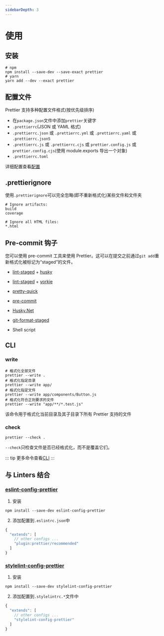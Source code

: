 ```yaml
---
sidebarDepth: 3
---
```


# 使用

## 安装

```shell
# npm
npm install --save-dev --save-exact prettier
# yarn
yarn add --dev --exact prettier
```

## 配置文件

Prettier 支持多种配置文件格式(按优先级排序)

- 在`package.json`文件中添加`prettier`关键字
- `.prettierrc`(JSON 或 YAML 格式)
- `.prettierrc.json` 或 `.prettierrc.yml` 或 `.prettierrc.yaml` 或 `.prettierrc.json5`
- `.prettierrc.js` 或 `.prettierrc.cjs` 或 `prettier.config.js` 或 `prettier.config.cjs`(使用 module.exports 导出一个对象)
- `.prettierrc.toml`

详细配置查看[配置](./options.md)

## .prettierignore

使用`.prettierignore`可以完全忽略(即不重新格式化)某些文件和文件夹

```
# Ignore artifacts:
build
coverage

# Ignore all HTML files:
*.html
```

## Pre-commit 钩子

您可以使用 pre-commit 工具来使用 Prettier。这可以在提交之前通过`git add`重新格式化被标记为“staged”的文件。

- [lint-staged](https://github.com/okonet/lint-staged) + [husky](https://github.com/typicode/husky)

- [lint-staged](https://github.com/okonet/lint-staged) + [yorkie](https://github.com/typicode/husky)

- [pretty-quick](https://github.com/azz/pretty-quick)

- [pre-commit](https://github.com/pre-commit/pre-commit)

- [Husky.Net](https://github.com/alirezanet/Husky.Net)

- [git-format-staged](https://github.com/hallettj/git-format-staged)

- Shell script

## CLI

### write

```shell
# 格式化全部文件
prettier --write .
# 格式化指定目录
prettier --write app/
# 格式化指定文件
prettier --write app/components/Button.js
# 格式化符合正则要求的文件
prettier --write "app/**/*.test.js"
```

该命令用于格式化当前目录及其子目录下所有 Prettier 支持的文件

### check

```shell
prettier --check .
```

`--check`只检查文件是否已经格式化，而不是覆盖它们。

::: tip
更多命令查看[CLI](https://prettier.io/docs/en/cli.html)
:::

## 与 Linters 结合

### [eslint-config-prettier](https://github.com/prettier/eslint-config-prettier)

1. 安装

```shell
npm install --save-dev eslint-config-prettier
```

2. 添加配置到`.eslintrc.json`中

```js
{
  "extends": [
    // other configs ...
    "plugin:prettier/recommended"
  ]
}
```

### [stylelint-config-prettier](https://github.com/prettier/stylelint-config-prettier)

1. 安装

```shell
npm install --save-dev stylelint-config-prettier
```

2. 添加配置到`.stylelintrc.*`文件中

```js
{
  "extends": [
    // other configs ...
    "stylelint-config-prettier"
  ]
}
```
